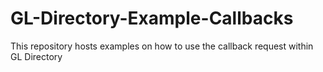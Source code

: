 # GL-Directory-Example-Callbacks
This repository hosts examples on how to use the callback request within GL Directory
